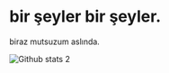 # bir şeyler bir şeyler.
biraz mutsuzum aslında.

![Github stats 2](https://github-readme-stats.vercel.app/api?username=mavefka&show_icons=true&theme=radical)

